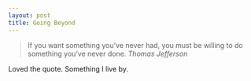 ```yaml
---
layout: post
title: Going Beyond
---
```

> If you want something you’ve never had, you must be willing to do something you’ve never done. 
> <cite>Thomas Jefferson</cite>

Loved the quote. Something I live by.
